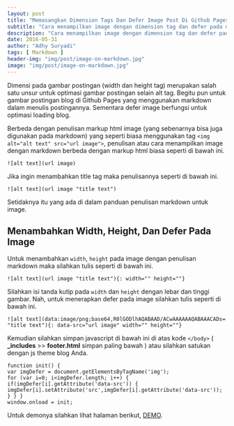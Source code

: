 ```yaml
---
layout: post
title: "Memasangkan Dimension Tags Dan Defer Image Post Di Github Pages"
subtitle: "Cara menampilkan image dengan dimension tag dan defer pada markdown Github Pages."
description: "Cara menampilkan image dengan dimension tag dan defer pada markdown untuk optimasi blog di Github Pages."
date: 2016-05-31
author: "Adhy Suryadi"
tags: [ Markdown ]
header-img: "img/post/image-on-markdown.jpg"
image: "img/post/image-on-markdown.jpg"
---
```


Dimensi pada gambar postingan (width dan height tag) merupakan salah satu unsur untuk optimasi gambar postingan selain alt tag. Begitu pun untuk gambar postingan blog di Github Pages yang menggunakan markdown dalam menulis postingannya. Sementara defer image berfungsi untuk optimasi loading blog.

Berbeda dengan penulisan markup html image (yang sebenarnya bisa juga digunakan pada markdown) yang seperti biasa menggunakan tag `<img alt="alt text" src="url image">`, penulisan atau cara menampilkan image dengan markdown berbeda dengan markup html biasa seperti di bawah ini.

```
![alt text](url image)
```

Jika ingin menambahkan title tag maka penulisannya seperti di bawah ini.

```
![alt text](url image "title text")
```

Setidaknya itu yang ada di dalam panduan penulisan markdown untuk image.

## Menambahkan Width, Height, Dan Defer Pada Image

Untuk menambahkan `width`, `height` pada image dengan penulisan markdown maka silahkan tulis seperti di bawah ini.

```
![alt text](url image "title text"){: width="" height=""}
```

Silahkan isi tanda kutip pada `width` dan `height` dengan lebar dan tinggi gambar. Nah, untuk menerapkan defer pada image silahkan tulis seperti di bawah ini.

```
![alt text](data:image/png;base64,R0lGODlhAQABAAD/ACwAAAAAAQABAAACADs= "title text"){: data-src="url image" width="" height=""}
```

Kemudian silahkan simpan javascript di bawah ini di atas kode `</body>` ( **_includes** >> **footer.html** simpan paling bawah ) atau silahkan satukan dengan js theme blog Anda.

```
function init() {
var imgDefer = document.getElementsByTagName('img');
for (var i=0; i<imgDefer.length; i++) {
if(imgDefer[i].getAttribute('data-src')) {
imgDefer[i].setAttribute('src',imgDefer[i].getAttribute('data-src'));
} } }
window.onload = init;
```

Untuk demonya silahkan lihat halaman berikut, [DEMO](http://kompiajaib.github.io/2016/05/31/perangkap-iklan/ "Demo").
